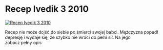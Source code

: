 Recep Ivedik 3 2010 
=============
[![Recep Ivedik 3 2010 ](http://vidos.pl/images/player.gif)](http://vidos.pl/recep-ivedik-3-2010)

 Recep nie może dojść do siebie po śmierci swojej babci. Mężczyzna popadł depresję i wydaje się, że szybko nie wróci do pełni sił. Na jego zobacz pełny opis
